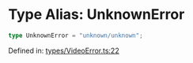 # Type Alias: UnknownError

```ts
type UnknownError = "unknown/unknown";
```

Defined in: [types/VideoError.ts:22](https://github.com/TheWidlarzGroup/react-native-video-v7/blob/d4046f8eca07df9e2ec69f8007c800ebf23ec7a7/packages/react-native-video/src/core/types/VideoError.ts#L22)

